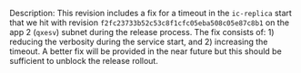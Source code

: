 Description:
This revision includes a fix for a timeout in the `ic-replica` start that we hit with revision `f2fc23733b52c53c8f1cfc05eba508c05e87c8b1` on the app 2 (`qxesv`) subnet during the release process. The fix consists of: 1) reducing the verbosity during the service start, and 2) increasing the timeout. A better fix will be provided in the near future but this should be sufficient to unblock the release rollout.

